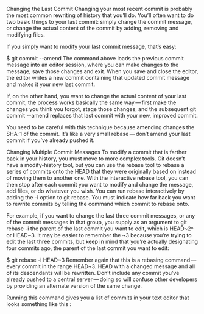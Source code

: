 Changing the Last Commit
Changing your most recent commit is probably the most common rewriting of history that you’ll do. You’ll often want to do two basic things to your last commit: simply change the commit message, or change the actual content of the commit by adding, removing and modifying files.

If you simply want to modify your last commit message, that’s easy:

$ git commit --amend
The command above loads the previous commit message into an editor session, where you can make changes to the message, save those changes and exit. When you save and close the editor, the editor writes a new commit containing that updated commit message and makes it your new last commit.

If, on the other hand, you want to change the actual content of your last commit, the process works basically the same way — first make the changes you think you forgot, stage those changes, and the subsequent git commit --amend replaces that last commit with your new, improved commit.

You need to be careful with this technique because amending changes the SHA-1 of the commit. It’s like a very small rebase — don’t amend your last commit if you’ve already pushed it.


Changing Multiple Commit Messages
To modify a commit that is farther back in your history, you must move to more complex tools. Git doesn’t have a modify-history tool, but you can use the rebase tool to rebase a series of commits onto the HEAD that they were originally based on instead of moving them to another one. With the interactive rebase tool, you can then stop after each commit you want to modify and change the message, add files, or do whatever you wish. You can run rebase interactively by adding the -i option to git rebase. You must indicate how far back you want to rewrite commits by telling the command which commit to rebase onto.

For example, if you want to change the last three commit messages, or any of the commit messages in that group, you supply as an argument to git rebase -i the parent of the last commit you want to edit, which is HEAD~2^ or HEAD~3. It may be easier to remember the ~3 because you’re trying to edit the last three commits, but keep in mind that you’re actually designating four commits ago, the parent of the last commit you want to edit:

$ git rebase -i HEAD~3
Remember again that this is a rebasing command — every commit in the range HEAD~3..HEAD with a changed message and all of its descendants will be rewritten. Don’t include any commit you’ve already pushed to a central server — doing so will confuse other developers by providing an alternate version of the same change.

Running this command gives you a list of commits in your text editor that looks something like this
:
